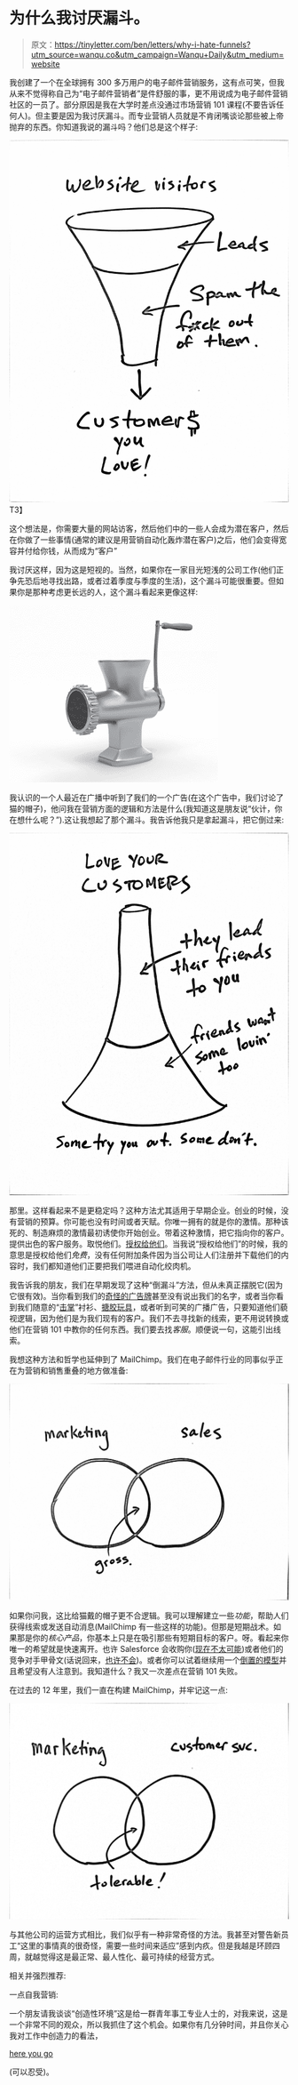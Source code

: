 # 为什么我讨厌漏斗。

> 原文：<https://tinyletter.com/ben/letters/why-i-hate-funnels?utm_source=wanqu.co&utm_campaign=Wanqu+Daily&utm_medium=website>

我创建了一个在全球拥有 300 多万用户的电子邮件营销服务，这有点可笑，但我从来不觉得称自己为“电子邮件营销者”是件舒服的事，更不用说成为电子邮件营销社区的一员了。部分原因是我在大学时差点没通过市场营销 101 课程(不要告诉任何人)。但主要是因为我讨厌漏斗。而专业营销人员就是不肯闭嘴谈论那些被上帝抛弃的东西。你知道我说的漏斗吗？他们总是这个样子:

![](img/76473fb5f99c25abd321f67518d73a7f.png) T3】

这个想法是，你需要大量的网站访客，然后他们中的一些人会成为潜在客户，然后在你做了一些事情(通常的建议是用营销自动化轰炸潜在客户)之后，他们会变得宽容并付给你钱，从而成为“客户”

我讨厌这样，因为这是短视的。当然，如果你在一家目光短浅的公司工作(他们正争先恐后地寻找出路，或者过着季度与季度的生活)，这个漏斗可能很重要。但如果你是那种考虑更长远的人，这个漏斗看起来更像这样:

![](img/8ee9cba8efb957bf8d7f48ca031afcfe.png "Customers are people!")

我认识的一个人最近在广播中听到了我们的一个广告(在这个广告中，我们讨论了猫的帽子)，他问我在营销方面的逻辑和方法是什么(我知道这是朋友说“伙计，你在想什么呢？”).这让我想起了那个漏斗。我告诉他我只是拿起漏斗，把它倒过来:

![](img/e5b1d6260709a43fe364b5c6bd478ded.png)

那里。这样看起来不是更稳定吗？这种方法尤其适用于早期企业。创业的时候，没有营销的预算。你可能也没有时间或者天赋。你唯一拥有的就是你的激情。那种该死的、制造麻烦的激情最初诱使你开始创业。带着这种激情，把它指向你的客户。提供出色的客户服务。取悦他们。[授权给他们](http://blog.mailchimp.com/scaling-support-for-2-million-users/)。当我说“授权给他们”的时候，我的意思是授权给他们*免费*，没有任何附加条件因为当公司让人们注册并下载他们的内容时，我们都知道他们正要把我们喂进自动化绞肉机。

我告诉我的朋友，我们在早期发现了这种“倒漏斗”方法，但从未真正摆脱它(因为它很有效)。当你看到我们的[奇怪的广告牌](http://blog.mailchimp.com/the-story-behind-the-mailchimp-billboards/)甚至没有说出我们的名字，或者当你看到我们随意的“[击掌](http://blog.janineholsinger.com/the-importance-of-customer-happiness/)”衬衫、[搪胶玩具](http://designlab.mailchimp.com/freddie-in-toyland/)，或者听到可笑的广播广告，只要知道他们藐视逻辑，因为他们是为我们现有的客户。我们不去寻找新的线索，更不用说转换或他们在营销 101 中教你的任何东西。我们要去找*客服*。顺便说一句，这能引出线索。

我想这种方法和哲学也延伸到了 MailChimp。我们在电子邮件行业的同事似乎正在为营销和销售重叠的地方做准备:

![](img/a64dbbd21a289283fe4cd11032a75e14.png)

如果你问我，这比给猫戴的帽子更不合逻辑。我可以理解建立一些*功能*，帮助人们获得线索或发送自动消息(MailChimp 有一些这样的功能)。但那是短期战术。如果那是你的*核心产品*，你基本上只是在吸引那些有短期目标的客户。呀。看起来你唯一的希望就是快速离开。也许 Salesforce 会收购你([现在不太可能](http://www.salesforce.com/company/news-press/press-releases/2013/06/130604.jsp))或者他们的竞争对手甲骨文(话说回来，[也许不会](http://www.eloqua.com/lp/oracle.html))。或者你可以试着继续用一个[倒置的模型](http://blog.asmartbear.com/unprofitable-saas-business-model.html)并且希望没有人注意到。我知道什么？我又一次差点在营销 101 失败。

在过去的 12 年里，我们一直在构建 MailChimp，并牢记这一点:

![](img/a26c7ed343da2b1498ae2cb3d0d42258.png)

与其他公司的运营方式相比，我们似乎有一种非常奇怪的方法。我甚至对警告新员工“这里的事情真的很奇怪，需要一些时间来适应”感到内疚。但是我越是环顾四周，就越觉得这是最正常、最人性化、最可持续的经营方式。

相关并强烈推荐:

一点自我营销:

一个朋友请我谈谈“创造性环境”这是给一群青年事工专业人士的，对我来说，这是一个非常不同的观众，所以我抓住了这个机会。如果你有几分钟时间，并且你关心我对工作中创造力的看法，

[here you go](http://www.youtube.com/watch?v=h8U8dSwi7PQ)

(可以忍受)。